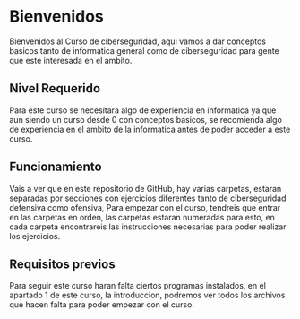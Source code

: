 # Bienvenidos
Bienvenidos al Curso de ciberseguridad, aqui vamos a dar conceptos basicos tanto de informatica general como de ciberseguridad para gente que este interesada en el ambito.

## Nivel Requerido
Para este curso se necesitara algo de experiencia en informatica ya que aun siendo un curso desde 0 con conceptos basicos, se recomienda algo de experiencia en el ambito de la informatica antes de poder acceder a este curso.

## Funcionamiento
Vais a ver que en este repositorio de GitHub, hay varias carpetas, estaran separadas por secciones con ejercicios diferentes tanto de ciberseguridad defensiva como ofensiva, Para empezar con el curso, tendreis que entrar en las carpetas en orden, las carpetas estaran numeradas para esto, en cada carpeta encontrareis las instrucciones necesarias para poder realizar los ejercicios.

## Requisitos previos
Para seguir este curso haran falta ciertos programas instalados, en el apartado 1 de este curso, la introduccion, podremos ver todos los archivos que hacen falta para poder empezar con el curso.